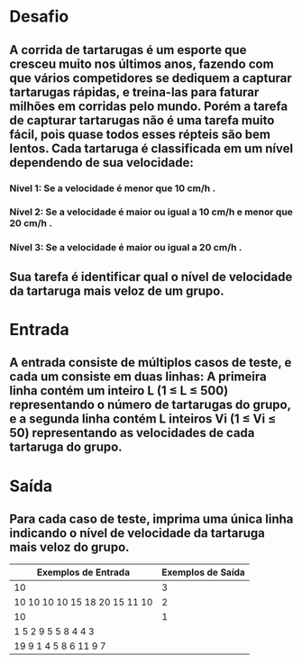 # Desafio
## A corrida de tartarugas é um esporte que cresceu muito nos últimos anos, fazendo com que vários competidores se dediquem a capturar tartarugas rápidas, e treina-las para faturar milhões em corridas pelo mundo. Porém a tarefa de capturar tartarugas não é uma tarefa muito fácil, pois quase todos esses répteis são bem lentos. Cada tartaruga é classificada em um nível dependendo de sua velocidade:


### Nível 1: Se a velocidade é menor que 10 cm/h .
### Nível 2: Se a velocidade é maior ou igual a 10 cm/h e menor que 20 cm/h .
### Nível 3: Se a velocidade é maior ou igual a 20 cm/h .

## Sua tarefa é identificar qual o nível de velocidade da tartaruga mais veloz de um grupo.

# Entrada
## A entrada consiste de múltiplos casos de teste, e cada um consiste em duas linhas: A primeira linha contém um inteiro L (1 ≤ L ≤ 500) representando o número de tartarugas do grupo, e a segunda linha contém L inteiros Vi (1 ≤ Vi ≤ 50) representando as velocidades de cada tartaruga do grupo.

# Saída
## Para cada caso de teste, imprima uma única linha indicando o nível de velocidade da tartaruga mais veloz do grupo.

|       Exemplos de Entrada      | Exemplos de Saída  |  
|--------------------------------|--------------------|
| 10                             |   3                |   
| 10 10 10 10 15 18 20 15 11 10  |   2                |  
| 10                             |   1                |   
| 1 5 2 9 5 5 8 4 4 3            |                    |  
| 19 9 1 4 5 8 6 11 9 7          |                    |  
